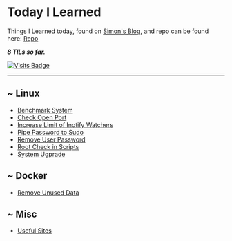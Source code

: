 # Today I Learned

Things I Learned today, found on [Simon's Blog](https://simonwillison.net/2020/Apr/20/self-rewriting-readme/), and repo can be found here: [Repo](https://github.com/jbranchaud/til)

***8 TILs so far.***

[![Visits Badge](https://badges.pufler.dev/visits/crazyuploader/TIL)](https://badges.pufler.dev)

---

~ Linux
---

- [Benchmark System](linux/benchmark-system.md)
- [Check Open Port](linux/check-open-port.md)
- [Increase Limit of Inotify Watchers](linux/increase-limit-of-inotify-watchers.md)
- [Pipe Password to Sudo](linux/pipe-password-to-sudo.md)
- [Remove User Password](linux/remove-user-password.md)
- [Root Check in Scripts](linux/root-check.md)
- [System Ugprade](linux/system-upgrade.md)

~ Docker
---

- [Remove Unused Data](docker/remove-unused-data.md)

~ Misc
---

- [Useful Sites](useful-sites.md)
